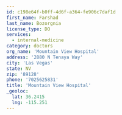 ```yaml
---
id: c198e64f-b0ff-4d6f-a364-fe906c7daf1d
first_name: Farshad
last_name: Bozorgnia
license_type: DO
services:
  - internal-medicine
category: doctors
org_name: 'Mountain View Hospital'
address: '2880 N Tenaya Way'
city: 'Las Vegas'
state: NV
zip: '89128'
phone: '7025625831'
title: 'Mountain View Hospital'
_geoloc:
  lat: 36.2415
  lng: -115.251
---
```

